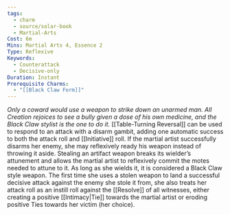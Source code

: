 ```yaml
---
tags:
  - charm
  - source/solar-book
  - Martial-Arts
Cost: 6m
Mins: Martial Arts 4, Essence 2
Type: Reflexive
Keywords:
  - Counterattack
  - Decisive-only
Duration: Instant
Prerequisite Charms:
  - "[[Black Claw Form]]"
---
```

*Only a coward would use a weapon to strike down an unarmed man. All Creation rejoices to see a bully given a dose of his own medicine, and the Black Claw stylist is the one to do it.* 
[[Table-Turning Reversal]] can be used to respond to an attack with a disarm gambit, adding one automatic success to both the attack roll and [[Initiative]] roll. If the martial artist successfully disarms her enemy, she may reflexively ready his weapon instead of throwing it aside. Stealing an artifact weapon breaks its wielder’s attunement and allows the martial artist to reflexively commit the motes needed to attune to it. As long as she wields it, it is considered a Black Claw style weapon. The first time she uses a stolen weapon to land a successful decisive attack against the enemy she stole it from, she also treats her attack roll as an instill roll against the [[Resolve]] of all witnesses, either creating a positive [[Intimacy|Tie]] towards the martial artist or eroding positive Ties towards her victim (her choice).